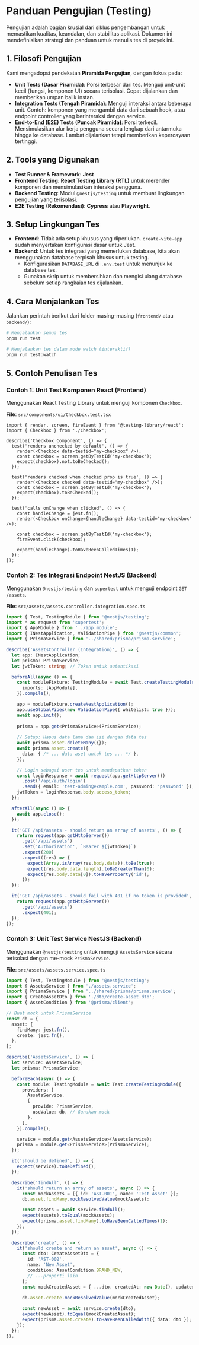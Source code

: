 # Panduan Pengujian (Testing)

Pengujian adalah bagian krusial dari siklus pengembangan untuk memastikan kualitas, keandalan, dan stabilitas aplikasi. Dokumen ini mendefinisikan strategi dan panduan untuk menulis tes di proyek ini.

## 1. Filosofi Pengujian

Kami mengadopsi pendekatan **Piramida Pengujian**, dengan fokus pada:
-   **Unit Tests (Dasar Piramida)**: Porsi terbesar dari tes. Menguji unit-unit kecil (fungsi, komponen UI) secara terisolasi. Cepat dijalankan dan memberikan umpan balik instan.
-   **Integration Tests (Tengah Piramida)**: Menguji interaksi antara beberapa unit. Contoh: komponen yang mengambil data dari sebuah hook, atau endpoint controller yang berinteraksi dengan service.
-   **End-to-End (E2E) Tests (Puncak Piramida)**: Porsi terkecil. Mensimulasikan alur kerja pengguna secara lengkap dari antarmuka hingga ke database. Lambat dijalankan tetapi memberikan kepercayaan tertinggi.

## 2. Tools yang Digunakan

-   **Test Runner & Framework**: **Jest**
-   **Frontend Testing**: **React Testing Library (RTL)** untuk merender komponen dan mensimulasikan interaksi pengguna.
-   **Backend Testing**: Modul `@nestjs/testing` untuk membuat lingkungan pengujian yang terisolasi.
-   **E2E Testing (Rekomendasi)**: **Cypress** atau **Playwright**.

## 3. Setup Lingkungan Tes

-   **Frontend**: Tidak ada setup khusus yang diperlukan. `create-vite-app` sudah menyertakan konfigurasi dasar untuk Jest.
-   **Backend**: Untuk tes integrasi yang memerlukan database, kita akan menggunakan database terpisah khusus untuk testing.
    -   Konfigurasikan `DATABASE_URL` di `.env.test` untuk menunjuk ke database tes.
    -   Gunakan skrip untuk membersihkan dan mengisi ulang database sebelum setiap rangkaian tes dijalankan.

## 4. Cara Menjalankan Tes

Jalankan perintah berikut dari folder masing-masing (`frontend/` atau `backend/`):

```bash
# Menjalankan semua tes
pnpm run test

# Menjalankan tes dalam mode watch (interaktif)
pnpm run test:watch
```

## 5. Contoh Penulisan Tes

### Contoh 1: Unit Test Komponen React (Frontend)

Menggunakan React Testing Library untuk menguji komponen `Checkbox`.

**File**: `src/components/ui/Checkbox.test.tsx`
```tsx
import { render, screen, fireEvent } from '@testing-library/react';
import { Checkbox } from './Checkbox';

describe('Checkbox Component', () => {
  test('renders unchecked by default', () => {
    render(<Checkbox data-testid="my-checkbox" />);
    const checkbox = screen.getByTestId('my-checkbox');
    expect(checkbox).not.toBeChecked();
  });

  test('renders checked when checked prop is true', () => {
    render(<Checkbox checked data-testid="my-checkbox" />);
    const checkbox = screen.getByTestId('my-checkbox');
    expect(checkbox).toBeChecked();
  });

  test('calls onChange when clicked', () => {
    const handleChange = jest.fn();
    render(<Checkbox onChange={handleChange} data-testid="my-checkbox" />);
    
    const checkbox = screen.getByTestId('my-checkbox');
    fireEvent.click(checkbox);
    
    expect(handleChange).toHaveBeenCalledTimes(1);
  });
});
```

### Contoh 2: Tes Integrasi Endpoint NestJS (Backend)

Menggunakan `@nestjs/testing` dan `supertest` untuk menguji endpoint `GET /assets`.

**File**: `src/assets/assets.controller.integration.spec.ts`
```typescript
import { Test, TestingModule } from '@nestjs/testing';
import * as request from 'supertest';
import { AppModule } from '../app.module';
import { INestApplication, ValidationPipe } from '@nestjs/common';
import { PrismaService } from '../shared/prisma/prisma.service';

describe('AssetsController (Integration)', () => {
  let app: INestApplication;
  let prisma: PrismaService;
  let jwtToken: string; // Token untuk autentikasi

  beforeAll(async () => {
    const moduleFixture: TestingModule = await Test.createTestingModule({
      imports: [AppModule],
    }).compile();

    app = moduleFixture.createNestApplication();
    app.useGlobalPipes(new ValidationPipe({ whitelist: true }));
    await app.init();
    
    prisma = app.get<PrismaService>(PrismaService);
    
    // Setup: Hapus data lama dan isi dengan data tes
    await prisma.asset.deleteMany({});
    await prisma.asset.create({
      data: { /* ... data aset untuk tes ... */ },
    });

    // Login sebagai user tes untuk mendapatkan token
    const loginResponse = await request(app.getHttpServer())
      .post('/api/auth/login')
      .send({ email: 'test-admin@example.com', password: 'password' });
    jwtToken = loginResponse.body.access_token;
  });

  afterAll(async () => {
    await app.close();
  });

  it('GET /api/assets - should return an array of assets', () => {
    return request(app.getHttpServer())
      .get('/api/assets')
      .set('Authorization', `Bearer ${jwtToken}`) 
      .expect(200)
      .expect((res) => {
        expect(Array.isArray(res.body.data)).toBe(true);
        expect(res.body.data.length).toBeGreaterThan(0);
        expect(res.body.data[0]).toHaveProperty('id');
      });
  });

  it('GET /api/assets - should fail with 401 if no token is provided', () => {
    return request(app.getHttpServer())
      .get('/api/assets')
      .expect(401);
  });
});
```
### Contoh 3: Unit Test Service NestJS (Backend)

Menggunakan `@nestjs/testing` untuk menguji `AssetsService` secara terisolasi dengan me-mock `PrismaService`.

**File**: `src/assets/assets.service.spec.ts`
```typescript
import { Test, TestingModule } from '@nestjs/testing';
import { AssetsService } from './assets.service';
import { PrismaService } from '../shared/prisma/prisma.service';
import { CreateAssetDto } from './dto/create-asset.dto';
import { AssetCondition } from '@prisma/client';

// Buat mock untuk PrismaService
const db = {
  asset: {
    findMany: jest.fn(),
    create: jest.fn(),
  },
};

describe('AssetsService', () => {
  let service: AssetsService;
  let prisma: PrismaService;

  beforeEach(async () => {
    const module: TestingModule = await Test.createTestingModule({
      providers: [
        AssetsService,
        {
          provide: PrismaService,
          useValue: db, // Gunakan mock
        },
      ],
    }).compile();

    service = module.get<AssetsService>(AssetsService);
    prisma = module.get<PrismaService>(PrismaService);
  });

  it('should be defined', () => {
    expect(service).toBeDefined();
  });

  describe('findAll', () => {
    it('should return an array of assets', async () => {
      const mockAssets = [{ id: 'AST-001', name: 'Test Asset' }];
      db.asset.findMany.mockResolvedValue(mockAssets);

      const assets = await service.findAll();
      expect(assets).toEqual(mockAssets);
      expect(prisma.asset.findMany).toHaveBeenCalledTimes(1);
    });
  });

  describe('create', () => {
    it('should create and return an asset', async () => {
      const dto: CreateAssetDto = { 
        id: 'AST-002', 
        name: 'New Asset', 
        condition: AssetCondition.BRAND_NEW,
        // ...properti lain
      };
      const mockCreatedAsset = { ...dto, createdAt: new Date(), updatedAt: new Date() };
      
      db.asset.create.mockResolvedValue(mockCreatedAsset);

      const newAsset = await service.create(dto);
      expect(newAsset).toEqual(mockCreatedAsset);
      expect(prisma.asset.create).toHaveBeenCalledWith({ data: dto });
    });
  });
});
```
